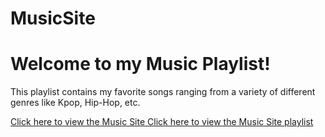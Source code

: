 # MusicSite

<h1> Welcome to my Music Playlist! </h1>
<p> This playlist contains my favorite songs ranging from a variety of different genres like Kpop, Hip-Hop, etc. </p>

<a href = "https://walterlow52.github.io/MusicSite/index.html"> Click here to view the Music Site </a>
<a href = "https://walterlow52.github.io/MusicSite/playlist.html"> Click here to view the Music Site playlist </a>
